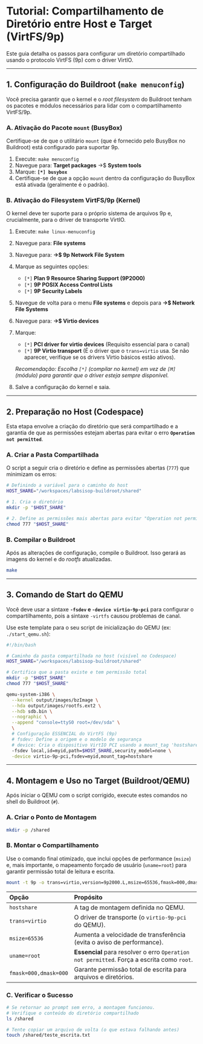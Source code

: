 # Tutorial: Compartilhamento de Diretório entre Host e Target (VirtFS/9p)

Este guia detalha os passos para configurar um diretório compartilhado usando o protocolo VirtFS (9p) com o driver VirtIO.

-----

## 1\. Configuração do Buildroot (`make menuconfig`)

Você precisa garantir que o kernel e o *root filesystem* do Buildroot tenham os pacotes e módulos necessários para lidar com o compartilhamento VirtFS/9p.

### A. Ativação do Pacote `mount` (BusyBox)

Certifique-se de que o utilitário `mount` (que é fornecido pelo BusyBox no Buildroot) está configurado para suportar 9p.

1.  Execute: `make menuconfig`
2.  Navegue para: **Target packages** ->$ **System tools**
3.  Marque: **`[*] busybox`**
4.  Certifique-se de que a opção `mount` dentro da configuração do BusyBox está ativada (geralmente é o padrão).

### B. Ativação do Filesystem VirtFS/9p (Kernel)

O kernel deve ter suporte para o próprio sistema de arquivos 9p e, crucialmente, para o driver de transporte VirtIO.

1.  Execute: `make linux-menuconfig`

2.  Navegue para: **File systems**

3.  Navegue para: **->$ 9p Network File System**

4.  Marque as seguintes opções:

      * `[*]` **Plan 9 Resource Sharing Support (9P2000)**
      * `[*]` **9P POSIX Access Control Lists**
      * `[*]` **9P Security Labels**

5.  Navegue de volta para o menu **File systems** e depois para **->$ Network File Systems**

6.  Navegue para: **->$ Virtio devices**

7.  Marque: 

    * `[*]` **PCI driver for virtio devices** (Requisito essencial para o canal)
    * `[*]` **9P Virtio transport** (É o driver que o `trans=virtio` usa. Se não aparecer, verifique se os drivers Virtio básicos estão ativos).

    *Recomendação: Escolha `[*]` (compilar no kernel) em vez de `[M]` (módulo) para garantir que o driver esteja sempre disponível.*

8.  Salve a configuração do kernel e saia.

-----

## 2\. Preparação no Host (Codespace)

Esta etapa envolve a criação do diretório que será compartilhado e a garantia de que as permissões estejam abertas para evitar o erro **`Operation not permitted`**.

### A. Criar a Pasta Compartilhada

O script a seguir cria o diretório e define as permissões abertas (`777`) que minimizam os erros:

```bash
# Definindo a variável para o caminho do host
HOST_SHARE="/workspaces/labsisop-buildroot/shared"

# 1. Cria o diretório
mkdir -p "$HOST_SHARE"

# 2. Define as permissões mais abertas para evitar "Operation not permitted"
chmod 777 "$HOST_SHARE"
```

### B. Compilar o Buildroot

Após as alterações de configuração, compile o Buildroot. Isso gerará as imagens do kernel e do *rootfs* atualizadas.

```bash
make
```

-----

## 3\. Comando de Start do QEMU

Você deve usar a sintaxe **`-fsdev` e `-device virtio-9p-pci`** para configurar o compartilhamento, pois a sintaxe `-virtfs` causou problemas de canal.

Use este template para o seu script de inicialização do QEMU (ex: `./start_qemu.sh`):

```bash
#!/bin/bash

# Caminho da pasta compartilhada no host (visível no Codespace)
HOST_SHARE="/workspaces/labsisop-buildroot/shared"

# Certifica que a pasta existe e tem permissão total
mkdir -p "$HOST_SHARE"
chmod 777 "$HOST_SHARE"

qemu-system-i386 \
  --kernel output/images/bzImage \
  --hda output/images/rootfs.ext2 \
  --hdb sdb.bin \
  --nographic \
  --append "console=ttyS0 root=/dev/sda" \
  \
  # Configuração ESSENCIAL do VirtFS (9p)
  # fsdev: Define a origem e o modelo de segurança
  # device: Cria o dispositivo VirtIO PCI usando a mount_tag 'hostshare'
  -fsdev local,id=myid,path=$HOST_SHARE,security_model=none \
  -device virtio-9p-pci,fsdev=myid,mount_tag=hostshare
```

-----

## 4\. Montagem e Uso no Target (Buildroot/QEMU)

Após iniciar o QEMU com o script corrigido, execute estes comandos no shell do Buildroot (`#`).

### A. Criar o Ponto de Montagem

```bash
mkdir -p /shared
```

### B. Montar o Compartilhamento

Use o comando final otimizado, que inclui opções de performance (`msize`) e, mais importante, o mapeamento forçado de usuário (`uname=root`) para garantir permissão total de leitura e escrita.

```bash
mount -t 9p -o trans=virtio,version=9p2000.L,msize=65536,fmask=000,dmask=000,uname=root hostshare /shared
```

| Opção | Propósito |
| :--- | :--- |
| `hostshare` | A tag de montagem definida no QEMU. |
| `trans=virtio` | O driver de transporte (o `virtio-9p-pci` do QEMU). |
| `msize=65536` | Aumenta a velocidade de transferência (evita o aviso de performance). |
| `uname=root` | **Essencial** para resolver o erro `Operation not permitted`. Força a escrita como `root`. |
| `fmask=000,dmask=000` | Garante permissão total de escrita para arquivos e diretórios. |

### C. Verificar o Sucesso

```bash
# Se retornar ao prompt sem erro, a montagem funcionou.
# Verifique o conteúdo do diretório compartilhado
ls /shared

# Tente copiar um arquivo de volta (o que estava falhando antes)
touch /shared/teste_escrita.txt
```
